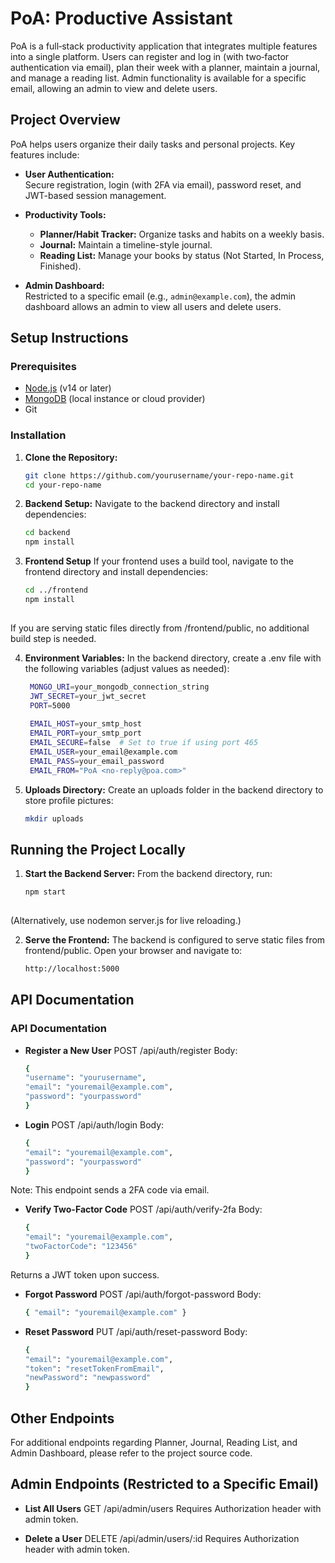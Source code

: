 # PoA: Productive Assistant

PoA is a full‑stack productivity application that integrates multiple features into a single platform. Users can register and log in (with two‑factor authentication via email), plan their week with a planner, maintain a journal, and manage a reading list. Admin functionality is available for a specific email, allowing an admin to view and delete users.

## Project Overview

PoA helps users organize their daily tasks and personal projects. Key features include:

- **User Authentication:**  
  Secure registration, login (with 2FA via email), password reset, and JWT-based session management.
  
- **Productivity Tools:**  
  - **Planner/Habit Tracker:** Organize tasks and habits on a weekly basis.
  - **Journal:** Maintain a timeline-style journal.
  - **Reading List:** Manage your books by status (Not Started, In Process, Finished).

- **Admin Dashboard:**  
  Restricted to a specific email (e.g., `admin@example.com`), the admin dashboard allows an admin to view all users and delete users.

## Setup Instructions

### Prerequisites

- [Node.js](https://nodejs.org/) (v14 or later)
- [MongoDB](https://www.mongodb.com/) (local instance or cloud provider)
- Git

### Installation

1. **Clone the Repository:**

   ```bash
   git clone https://github.com/yourusername/your-repo-name.git
   cd your-repo-name

2. **Backend Setup:**
   Navigate to the backend directory and install dependencies:

   ```bash
   cd backend
   npm install

3. **Frontend Setup**
   If your frontend uses a build tool, navigate to the frontend directory and install dependencies:

   ```bash
   cd ../frontend
   npm install
  
  If you are serving static files directly from /frontend/public, no additional build step is needed.

4. **Environment Variables:**
   In the backend directory, create a .env file with the following variables (adjust values as needed):

   ```bash
    MONGO_URI=your_mongodb_connection_string
    JWT_SECRET=your_jwt_secret
    PORT=5000
    
    EMAIL_HOST=your_smtp_host
    EMAIL_PORT=your_smtp_port
    EMAIL_SECURE=false  # Set to true if using port 465
    EMAIL_USER=your_email@example.com
    EMAIL_PASS=your_email_password
    EMAIL_FROM="PoA <no-reply@poa.com>"

5. **Uploads Directory:**
   Create an uploads folder in the backend directory to store profile pictures:

   ```bash
   mkdir uploads

## Running the Project Locally

1. **Start the Backend Server:**
   From the backend directory, run:

   ```bash
   npm start
  
  (Alternatively, use nodemon server.js for live reloading.)

2. **Serve the Frontend:**
   The backend is configured to serve static files from frontend/public. Open your browser and navigate to:

   ```bash
   http://localhost:5000

## API Documentation

### API Documentation

- **Register a New User**
  POST /api/auth/register
  Body:

  ```bash
  {
  "username": "yourusername",
  "email": "youremail@example.com",
  "password": "yourpassword"
  }

- **Login**
  POST /api/auth/login
  Body:

  ```bash
  {
  "email": "youremail@example.com",
  "password": "yourpassword"
  }

Note: This endpoint sends a 2FA code via email.

- **Verify Two-Factor Code**
  POST /api/auth/verify-2fa
  Body:

  ```bash
  {
  "email": "youremail@example.com",
  "twoFactorCode": "123456"
  }

Returns a JWT token upon success.

- **Forgot Password**
  POST /api/auth/forgot-password
  Body:

  ```bash
  { "email": "youremail@example.com" }

- **Reset Password**
  PUT /api/auth/reset-password
  Body:

  ```bash
  {
  "email": "youremail@example.com",
  "token": "resetTokenFromEmail",
  "newPassword": "newpassword"
  }

## Other Endpoints
For additional endpoints regarding Planner, Journal, Reading List, and Admin Dashboard, please refer to the project source code.

## Admin Endpoints (Restricted to a Specific Email)

- **List All Users**
  GET /api/admin/users
  Requires Authorization header with admin token.

- **Delete a User**
  DELETE /api/admin/users/:id
  Requires Authorization header with admin token.
